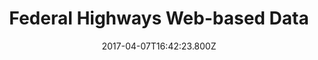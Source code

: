 ---
title: "Federal Highways Web-based Data"
heading: "New York State Mesonet"
date: 2017-04-07T16:42:23.800Z
description: Some stuff that you might want to know about
text: Some stuff that you might want to know about
image: "/img/mesonet_home.jpg"
color: "blue"
categories: ["featuredproject"]
---